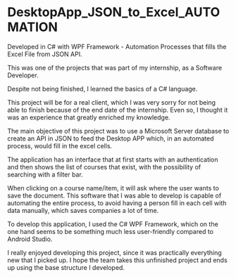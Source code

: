 # DesktopApp_JSON_to_Excel_AUTOMATION

Developed in C# with WPF Framework - Automation Processes that fills the Excel File from JSON API.

This was one of the projects that was part of my internship, as a Software Developer.

Despite not being finished, I learned the basics of a C# language.

This project will be for a real client, which I was very sorry for not being able to finish because of the end date of the internship. Even so, I thought it was an experience that greatly enriched my knowledge.

The main objective of this project was to use a Microsoft Server database to create an API in JSON to feed the Desktop APP which, in an automated process, would fill in the excel cells.

The application has an interface that at first starts with an authentication and then shows the list of courses that exist, with the possibility of searching with a filter bar.

When clicking on a course name/item, it will ask where the user wants to save the document. This software that I was able to develop is capable of automating the entire process, to avoid having a person fill in each cell with data manually, which saves companies a lot of time.

To develop this application, I used the C# WPF Framework, which on the one hand seems to be something much less user-friendly compared to Android Studio.

I really enjoyed developing this project, since it was practically everything new that I picked up. I hope the team takes this unfinished project and ends up using the base structure I developed.



